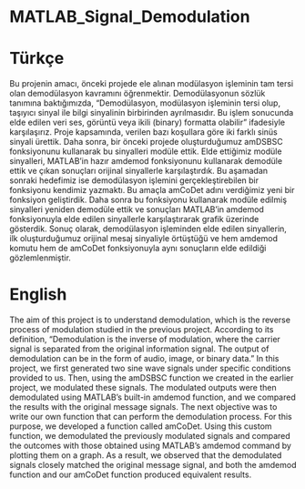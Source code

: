 # MATLAB_Signal_Demodulation
# Türkçe
Bu projenin amacı, önceki projede ele alınan modülasyon işleminin tam tersi olan demodülasyon kavramını öğrenmektir. Demodülasyonun sözlük tanımına baktığımızda, “Demodülasyon, modülasyon işleminin tersi olup, taşıyıcı sinyal ile bilgi sinyalinin birbirinden ayrılmasıdır. Bu işlem sonucunda elde edilen veri ses, görüntü veya ikili (binary) formatta olabilir” ifadesiyle karşılaşırız. Proje kapsamında, verilen bazı koşullara göre iki farklı sinüs sinyali ürettik. Daha sonra, bir önceki projede oluşturduğumuz amDSBSC fonksiyonunu kullanarak bu sinyalleri modüle ettik. Elde ettiğimiz modüle sinyalleri, MATLAB’in hazır amdemod fonksiyonunu kullanarak demodüle ettik ve çıkan sonuçları orijinal sinyallerle karşılaştırdık. Bu aşamadan sonraki hedefimiz ise demodülasyon işlemini gerçekleştirebilen bir fonksiyonu kendimiz yazmaktı. Bu amaçla amCoDet adını verdiğimiz yeni bir fonksiyon geliştirdik. Daha sonra bu fonksiyonu kullanarak modüle edilmiş sinyalleri yeniden demodüle ettik ve sonuçları MATLAB’in amdemod fonksiyonuyla elde edilen sinyallerle karşılaştırarak grafik üzerinde gösterdik. Sonuç olarak, demodülasyon işleminden elde edilen sinyallerin, ilk oluşturduğumuz orijinal mesaj sinyaliyle örtüştüğü ve hem amdemod komutu hem de amCoDet fonksiyonuyla aynı sonuçların elde edildiği gözlemlenmiştir.
# English
The aim of this project is to understand demodulation, which is the reverse process of modulation studied in the previous project. According to its definition, “Demodulation is the inverse of modulation, where the carrier signal is separated from the original information signal. The output of demodulation can be in the form of audio, image, or binary data.” In this project, we first generated two sine wave signals under specific conditions provided to us. Then, using the amDSBSC function we created in the earlier project, we modulated these signals. The modulated outputs were then demodulated using MATLAB’s built-in amdemod function, and we compared the results with the original message signals. The next objective was to write our own function that can perform the demodulation process. For this purpose, we developed a function called amCoDet. Using this custom function, we demodulated the previously modulated signals and compared the outcomes with those obtained using MATLAB’s amdemod command by plotting them on a graph. As a result, we observed that the demodulated signals closely matched the original message signal, and both the amdemod function and our amCoDet function produced equivalent results.
